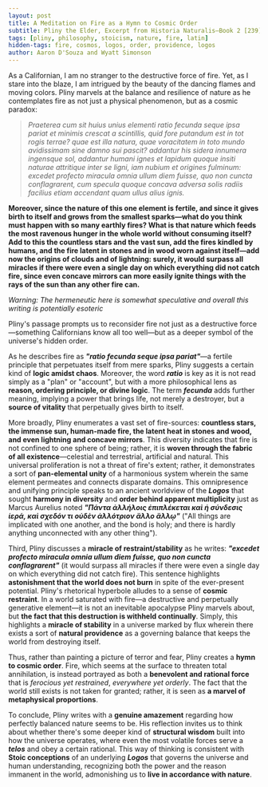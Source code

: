 ```yaml
---
layout: post
title: A Meditation on Fire as a Hymn to Cosmic Order
subtitle: Pliny the Elder, Excerpt from Historia Naturalis–Book 2 [239]
tags: [pliny, philosophy, stoicism, nature, fire, latin]
hidden-tags: fire, cosmos, logos, order, providence, logos
author: Aaron D'Souza and Wyatt Simonson
---
```


As a Californian, I am no stranger to the destructive force of fire. Yet, as I stare into the blaze, I am intrigued by the beauty of the dancing flames and moving colors. Pliny marvels at the balance and resilience of nature as he contemplates fire as not just a physical phenomenon, but as a cosmic paradox:

> _Praeterea cum sit huius unius elementi ratio fecunda seque ipsa pariat et minimis crescat a scintillis, quid fore putandum est in tot rogis terrae? quae est illa natura, quae voracitatem in toto mundo avidissimam sine damno sui pascit? addantur his sidera innumera ingensque sol, addantur humani ignes et lapidum quoque insiti naturae attritique inter se ligni, iam nubium et origines fulminum: excedet profecto miracula omnia ullum diem fuisse, quo non cuncta conflagrarent, cum specula quoque concava adversa solis radiis facilius etiam accendant quam ullus alius ignis._

**Moreover, since the nature of this one element is fertile, and since it gives birth to itself and grows from the smallest sparks—what do you think must happen with so many earthly fires? What is that nature which feeds the most ravenous hunger in the whole world without consuming itself? Add to this the countless stars and the vast sun, add the fires kindled by humans, and the fire latent in stones and in wood worn against itself—add now the origins of clouds and of lightning: surely, it would surpass all miracles if there were even a single day on which everything did not catch fire, since even concave mirrors can more easily ignite things with the rays of the sun than any other fire can.**

_Warning: The hermeneutic here is somewhat speculative and overall this writing is potentially esoteric_

Pliny's passage prompts us to reconsider fire not just as a destructive force—something Californians know all too well—but as a deeper symbol of the universe's hidden order.

As he describes fire as **_"ratio fecunda seque ipsa pariat"_**—a fertile principle that perpetuates itself from mere sparks, Pliny suggests a certain kind of **logic amidst chaos**. Moreover, the word **_ratio_** is key as it is not read simply as a "plan" or "account", but with a more philosophical lens as **reason, ordering principle, or divine logic**. The term **_fecunda_** adds further meaning, implying a power that brings life, not merely a destroyer, but a **source of vitality** that perpetually gives birth to itself.

More broadly, Pliny enumerates a vast set of fire-sources: **countless stars, the immense sun, human-made fire, the latent heat in stones and wood, and even lightning and concave mirrors**. This diversity indicates that fire is not confined to one sphere of being; rather, it is **woven through the fabric of all existence**—celestial and terrestrial, artificial and natural. This universal proliferation is not a threat of fire's extent; rather, it demonstrates a sort of **pan-elemental unity** of a harmonious system wherein the same element permeates and connects disparate domains. This omnipresence and unifying principle speaks to an ancient worldview of the **_Logos_** that sought **harmony in diversity** and **order behind apparent multiplicity** just as Marcus Aurelius noted **_"Πάντα ἀλλήλοις ἐπιπλέκεται καὶ ἡ σύνδεσις ἱερά, καὶ σχεδόν τι οὐδὲν ἀλλότριον ἄλλο ἄλλῳ"_** ("All things are implicated with one another, and the bond is holy; and there is hardly anything unconnected with any other thing").

Third, Pliny discusses a **miracle of restraint/stability** as he writes: **_"excedet profecto miracula omnia ullum diem fuisse, quo non cuncta conflagrarent"_** (it would surpass all miracles if there were even a single day on which everything did not catch fire). This sentence highlights **astonishment that the world does not burn** in spite of the ever-present potential. Pliny's rhetorical hyperbole alludes to a sense of **cosmic restraint**. In a world saturated with fire—a destructive and perpetually generative element—it is not an inevitable apocalypse Pliny marvels about, but **the fact that this destruction is withheld continually**. Simply, this highlights a **miracle of stability** in a universe marked by flux wherein there exists a sort of **natural providence** as a governing balance that keeps the world from destroying itself.

Thus, rather than painting a picture of terror and fear, Pliny creates a **hymn to cosmic order**. Fire, which seems at the surface to threaten total annihilation, is instead portrayed as both a **benevolent and rational force** that is _ferocious yet restrained_, _everywhere yet orderly_. The fact that the world still exists is not taken for granted; rather, it is seen as **a marvel of metaphysical proportions**.

To conclude, Pliny writes with a **genuine amazement** regarding how perfectly balanced nature seems to be. His reflection invites us to think about whether there's some deeper kind of **structural wisdom** built into how the universe operates, where even the most volatile forces serve a **_telos_** and obey a certain rational. This way of thinking is consistent with **Stoic conceptions** of an underlying **_Logos_** that governs the universe and human understanding, recognizing both the power and the reason immanent in the world, admonishing us to **live in accordance with nature**.
